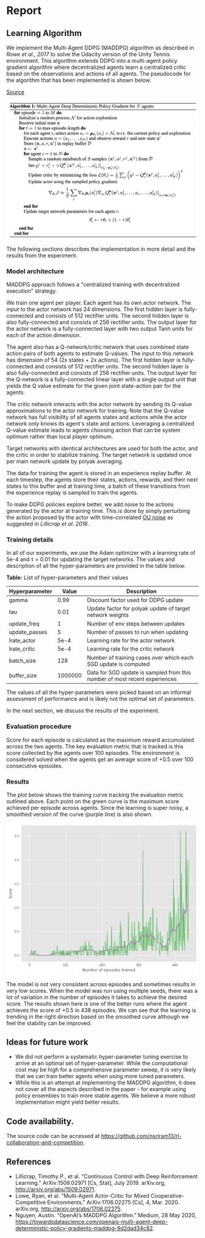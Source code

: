 # Report

## Learning Algorithm
We implement the Multi-Agent DDPG (MADDPG) algorithm as described in _Rowe et al., 2017_ to solve the Udacity version of
the Unity Tennis environment. This algorithm extends DDPG into a multi-agent policy gradient algorithm where
decentralized agents learn a centralized critic based on the observations and actions of all agents. The pseudocode
for the algorithm that has been implemented is shown below.

[Source](https://arxiv.org/pdf/1706.02275v4.pdf)

![Pseudocode](./images/MADDPG.png)

The following sections describes the implementation in more detail and the results from the experiment.

### Model architecture
MADDPG approach follows a "centralized training with decentralized execution" strategy.

We train one agent per player. Each agent has its own actor network. The input to the actor network
has 24 dimensions. The first hidden layer is fully-connected and consists of 512 rectifier units. The
second hidden layer is also fully-connected and consists of 256 rectifier units. The output layer for
the actor network is a fully-connected layer with two output Tanh units for each of the action dimension.

The agent also has a Q-network/critic network that uses combined state action pairs of both agents to
estimate Q-values. The input to this network has dimension of 54 (2x states + 2x actions). The first hidden
layer is fully-connected and consists of 512 rectifier units. The second hidden layer is also fully-connected
and consists of 256 rectifier units. The output layer for the Q-network is a fully-connected linear layer
with a single output unit that yields the Q value estimate for the given joint state-action pair for the agents.

The critic network interacts with the actor network by sending its Q-value approximations to the actor network
for training. Note that the Q-value network has full visibility of all agents states and actions while the
actor network only knows its agent's state and actions. Leveraging a centralized Q-value estimate leads to
agents choosing action that can be system optimum rather than local player optimum.

Target networks with identical architectures are used for both the actor, and the critic in order to stabilize
training. The target network is updated once per main network update by polyak averaging.

The data for training the agent is stored in an experience replay buffer. At each timestep, the agents store
their states, actions, rewards, and their next states to this buffer and at training time, a batch of these
transitions from the experience replay is sampled to train the agents.

To make DDPG policies explore better, we add noise to the actions generated by the actor at training time. This
is done by simply perturbing the action proposed by the actor with time-correlated
[OU noise](https://en.wikipedia.org/wiki/Ornstein–Uhlenbeck_process) as suggested in _Lillicrap et al. 2016_.

### Training details
In all of our experiments, we use the Adam optimizer with a learning rate of 5e-4 and
τ = 0.01 for updating the target networks. The values and description of all the hyper-parameters
are provided in the table below.

**Table:** List of hyper-parameters and their values

Hyperparameter | Value | Description
------------ | ------------- | -------------
gamma | 0.99 | Discount factor used for DDPG update
tau | 0.01 | Update factor for polyak update of target network weights
update_freq | 1 | Number of env steps between updates
update_passes | 5 | Number of passes to run when updating
lrate_actor | 5e-4 | Learning rate for the actor network
lrate_critic | 5e-4 | Learning rate for the critic network
batch_size | 128 | Number of training cases over which each SGD update is computed
buffer_size | 1000000 | Data for SGD update is sampled from this number of most recent experiences

The values of all the hyper-parameters were picked based on an informal assessment of performance and
is likely not the optimal set of parameters.

In the next section, we discuss the results of the experiment.

### Evaluation procedure
Score for each episode is calculated as the maximum reward accumulated across the two agents.
The key evaluation metric that is tracked is this score collected by the agents over 100 episodes.
The environment is considered solved when the agents get an average score of +0.5
over 100 consecutive episodes.

### Results
The plot below shows the training curve tracking the evaluation metric outlined above.
Each point on the green curve is the maximum score achieved per episode across agents.
Since the learning is super noisy, a smoothed version of the curve (purple line) is also
shown.

![Results](./images/results.png)

The model is not very consistent across episodes and sometimes results in very low scores.
When the model was run using multiple seeds, there was a lot of variation in the number of
episodes it takes to achieve the desired score. The results shown here is one of the better
runs where the agent achieves the score of +0.5 in 438 episodes. We can see that the learning
is trending in the right direction based on the smoothed curve although we feel the stability
can be improved.

## Ideas for future work
* We did not perform a systematic hyper-parameter tuning exercise to arrive at an optimal set of hyper-parameter. While
the computational cost may be high for a comprehensive parameter sweep, it is very likely that we can train better
agents when using more tuned parameters.
* While this is an attempt at implementing the MADDPG algorithm, it does not cover all the aspects described in the
paper - for example using policy ensembles to train more stable agents. We believe a more robust implementation might
yield better results.

## Code availability.
The source code can be accessed at https://github.com/nsriram13/rl-collaboration-and-competition.

## References
* Lillicrap, Timothy P., et al. “Continuous Control with Deep Reinforcement Learning.” ArXiv:1509.02971 [Cs, Stat], July 2019. arXiv.org, http://arxiv.org/abs/1509.02971.
* Lowe, Ryan, et al. “Multi-Agent Actor-Critic for Mixed Cooperative-Competitive Environments.” ArXiv:1706.02275 [Cs], 4, Mar. 2020. arXiv.org, http://arxiv.org/abs/1706.02275.
* Nguyen, Austin. “OpenAI’s MADDPG Algorithm.” Medium, 28 May 2020, https://towardsdatascience.com/openais-multi-agent-deep-deterministic-policy-gradients-maddpg-9d2dad34c82.
